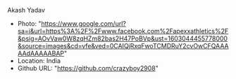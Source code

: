 Akash Yadav
- Photo: "https://www.google.com/url?sa=i&url=https%3A%2F%2Fwww.facebook.com%2Fapexxathletics%2F&psig=AOvVaw0W8zqHZm82bas2H47PoBVp&ust=1603044455778000&source=images&cd=vfe&ved=0CAIQjRxqFwoTCMDRuY2cvOwCFQAAAAAdAAAAABAP"
- Location: India
- Github URL: "https://github.com/crazyboy2908"
